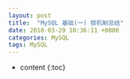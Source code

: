 ```yaml
---
layout: post
title:  "MySQL 基础(一) 锁机制总结"
date: 2018-03-29 10:36:11 +0800
categories: MySQL
tags: MySQL
---
```


* content
{:toc}

